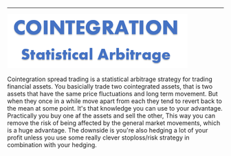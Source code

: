 ----
![Cointegration - Statistical Arbritrage](img/cointegration.png)

Cointegration spread trading is a statistical arbitrage strategy for trading financial assets. You basicially trade two cointegrated assets, that is two assets that have the same price fluctuations and long term movement. But when they once in a while move apart from each they tend to revert back to the mean at some point. It's that knowledge you can use to your advantage.
Practically you buy one af the assets and sell the other, This way you can remove the risk of being affected by the general market movements, which is a huge advantage. The downside is you're also hedging a lot of your profit unless you use some really clever stoploss/risk strategy in combination with your hedging.

<!--stackedit_data:
eyJoaXN0b3J5IjpbMTI5MTk3MzAyLDE4NTU2NDk4OTcsMTMzOT
U1NzE3MywxOTY3OTI3NTU0LDExMzM1OTA3ODIsLTE0MzM3OTgw
NzEsLTEzMTM0MzgxNjIsNDU4NDYyOTcyLC0xMDAzMDgwNjEyLC
0zNjgxODQxMjhdfQ==
-->